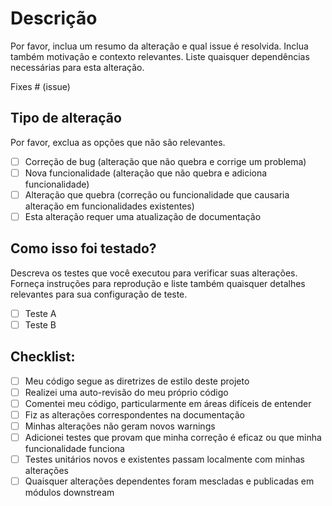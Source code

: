 # Descrição

Por favor, inclua um resumo da alteração e qual issue é resolvida. Inclua também motivação e contexto relevantes. Liste quaisquer dependências necessárias para esta alteração.

Fixes # (issue)

## Tipo de alteração

Por favor, exclua as opções que não são relevantes.

- [ ] Correção de bug (alteração que não quebra e corrige um problema)
- [ ] Nova funcionalidade (alteração que não quebra e adiciona funcionalidade)
- [ ] Alteração que quebra (correção ou funcionalidade que causaria alteração em funcionalidades existentes)
- [ ] Esta alteração requer uma atualização de documentação

## Como isso foi testado?

Descreva os testes que você executou para verificar suas alterações. Forneça instruções para reprodução e liste também quaisquer detalhes relevantes para sua configuração de teste.

- [ ] Teste A
- [ ] Teste B

## Checklist:

- [ ] Meu código segue as diretrizes de estilo deste projeto
- [ ] Realizei uma auto-revisão do meu próprio código
- [ ] Comentei meu código, particularmente em áreas difíceis de entender
- [ ] Fiz as alterações correspondentes na documentação
- [ ] Minhas alterações não geram novos warnings
- [ ] Adicionei testes que provam que minha correção é eficaz ou que minha funcionalidade funciona
- [ ] Testes unitários novos e existentes passam localmente com minhas alterações
- [ ] Quaisquer alterações dependentes foram mescladas e publicadas em módulos downstream